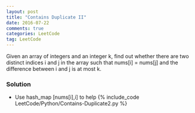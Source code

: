```yaml
---
layout: post
title: "Contains Duplicate II"
date: 2016-07-22
comments: true
categories: LeetCode
tag: LeetCode
---
```


Given an array of integers and an integer k, find out whether there are two distinct indices i and j in the array such that nums[i] = nums[j] and the difference between i and j is at most k.

<!--more-->
### Solution

* Use hash_map [nums[i],i] to help
{% include_code LeetCode/Python/Contains-Duplicate2.py %}
